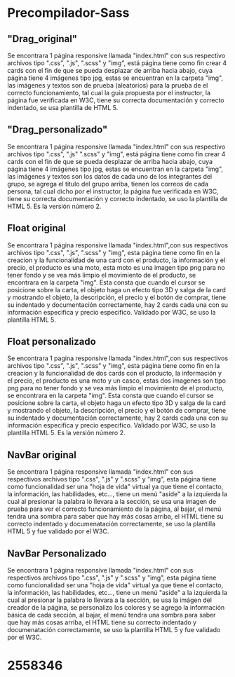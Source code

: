 # Precompilador-Sass


## "Drag_original" ## 
Se encontrara 1 página responsive llamada "index.html" con sus respectivo archivos tipo ".css", ".js", ".scss" y "img", está página tiene como fin crear 4 cards con el fin de que se pueda desplazar de arriba hacia abajo, cuya página tiene 4 imágenes tipo jpg, estas se encuentran en la carpeta "img", las imágenes y textos son de prueba (aleatorios) para la prueba de el correcto funcionamiento, tal cual la guía propuesta por el instructor, la página fue verificada en W3C, tiene su correcta documentación y correcto indentado, se usa plantilla de HTML 5.

## "Drag_personalizado" ##
Se encontrara 1 página responsive llamada "index.html" con sus respectivo archivos tipo ".css", ".js" ".scss" y "img", está página tiene como fin crear 4 cards con el fin de que se pueda desplazar de arriba hacia abajo, cuya página tiene 4 imágenes tipo jpg, estas se encuentran en la carpeta "img", las imágenes y textos son los datos de cada uno de los integrantes del grupo, se agrega el titulo del grupo arriba, tienen los correos de cada persona, tal cual dicho por el instructor, la página fue verificada en W3C, tiene su correcta documentación y correcto indentado, se uso la plantilla de HTML 5. Es la versión número 2.

## Float original ##
Se encontrara 1 página responsive llamada "index.html",con sus respectivos archivos tipo ".css", ".js", ".scss" y "img", esta página tiene como fin en la creacion y la funcionalidad de una card con el producto, la información y el precio, el producto es una moto, esta moto es una imagen tipo png para no tener fondo y se vea más limpio el movimiento de el producto, se encontrara en la carpeta "img". Esta consta que cuando el cursor se posicione sobre la carta, el objeto haga un efecto tipo 3D y salga de la card y mostrando el objeto, la descripción, el precio y el botón de comprar, tiene su indentado y documentación correctamente, hay 2 cards cada una con su información especifica y precio especifico. Validado por W3C, se uso la plantilla HTML 5.

## Float personalizado ##
Se encontrara 1 pagina responsive llamada "index.html",con sus respectivos archivos tipo ".css", ".js", ".scss" y "img", esta página tiene como fin en la creacion y la funcionalidad de dos cards con el producto, la información y el precio, el producto es una moto y un casco, estas dos imagenes son tipo png para no tener fondo y se vea más limpio el movimiento de el producto, se encontrara en la carpeta "img". Esta consta que cuando el cursor se posicione sobre la carta, el objeto haga un efecto tipo 3D y salga de la card y mostrando el objeto, la descripción, el precio y el botón de comprar, tiene su indentado y documentación correctamente, hay 2 cards cada una con su información especifica y precio especifico. Validado por W3C, se uso la plantilla HTML 5. Es la versión número 2.

## NavBar original ##
Se encontrara 1 página responsive llamada "index.html" con sus respectivos archivos tipo ".css", ".js" y ".scss" y "img", esta página tiene como funcionalidad ser una "hoja de vida" virtual ya que tiene el contacto, la información, las habilidades, etc..., tiene un menú "aside" a la izquierda la cual al presionar la palabra lo llevara a la sección, se usa una imagen de prueba para ver el correcto funcionamiento de la página, al bajar, el menú tendra una sombra para saber que hay más cosas arriba, el HTML tiene su correcto indentado y documenatación correctamente, se uso la plantilla HTML 5 y fue validado por el W3C.

## NavBar Personalizado ##
Se encontrara 1 página responsive llamada "index.html" con sus respectivos archivos tipo ".css", ".js" y ".scss" y "img", esta página tiene como funcionalidad ser una "hoja de vida" virtual ya que tiene el contacto, la información, las habilidades, etc..., tiene un menú "aside" a la izquierda la cual al presionar la palabra lo llevara a la sección, se usa la imágen del creador de la página, se personalizo los colores y se agrego la información básica de cada sección, al bajar, el menú tendra una sombra para saber que hay más cosas arriba, el HTML tiene su correcto indentado y documenatación correctamente, se uso la plantilla HTML 5 y fue validado por el W3C.

# 2558346 #
